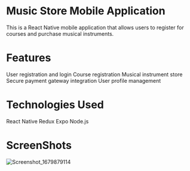 # Music Store Mobile Application
This is a React Native mobile application that allows users to register for courses and purchase musical instruments.

# Features

User registration and login
Course registration
Musical instrument store
Secure payment gateway integration
User profile management

# Technologies Used
React Native
Redux
Expo
Node.js

# ScreenShots
![Screenshot_1679879114](https://user-images.githubusercontent.com/104502236/230615776-d1822301-4876-4d96-8a06-69be0ad7f879.png)
